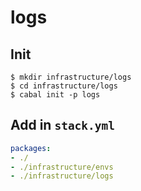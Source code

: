 # logs

## Init
```shell
$ mkdir infrastructure/logs
$ cd infrastructure/logs
$ cabal init -p logs
```

## Add in `stack.yml`
```yaml
packages:
- ./
- ./infrastructure/envs
- ./infrastructure/logs
```